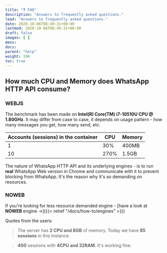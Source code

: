 ```yaml
---
title: "❓ FAQ"
description: "Answers to frequently asked questions."
lead: "Answers to frequently asked questions."
date: 2020-10-06T08:49:31+00:00
lastmod: 2020-10-06T08:49:31+00:00
draft: false
images: [ ]
menu:
docs:
parent: "help"
weight: 190
toc: true
---
```


## How much CPU and Memory does WhatsApp HTTP API consume?
### WEBJS

The benchmark has been made on **Intel(R) Core(TM) i7-10510U CPU @ 1.80GHz**.
It may differ from case to case, it depends on usage pattern - how many messages you get, how many send, etc.

| Accounts (sessions) in the container | CPU  | Memory |
|--------------------------------------|------|--------|
| 1                                    | 30%  | 400MB  |
| 10                                   | 270% | 1.5GB  |

The nature of WhatsApp HTTP API and its underlying engines - is to run **real** WhatsApp Web version in Chrome and
communicate with it to prevent blocking from WhatsApp. It's the reason why it's so demanding on resources.

### NOWEB
If you're looking for less resource demanded engine - [have a look at **NOWEB** engine ->]({{< relref "/docs/how-to/engines" >}})

Quotes from the users:
> The server has **2 CPU and 8GB** of memory. Today we have **85 sessions** in this instance.

> **400** sessions with **4CPU and 32RAM**. It's working fine.


